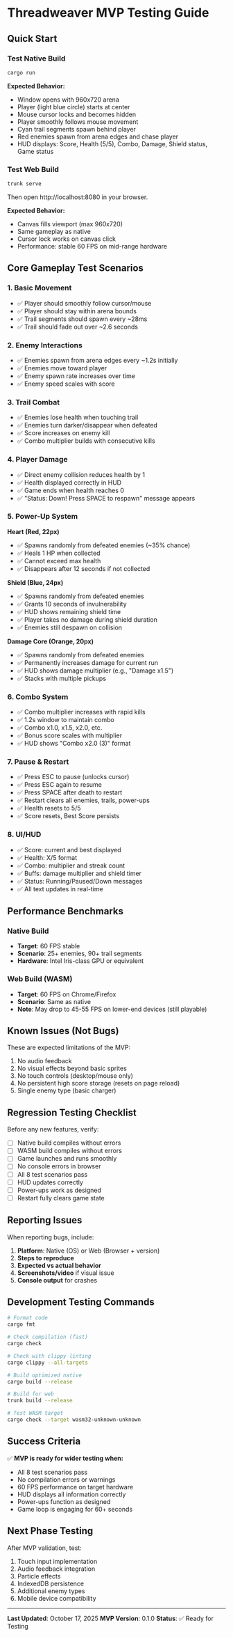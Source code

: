 # Threadweaver MVP Testing Guide

## Quick Start

### Test Native Build
```bash
cargo run
```

**Expected Behavior:**
- Window opens with 960x720 arena
- Player (light blue circle) starts at center
- Mouse cursor locks and becomes hidden
- Player smoothly follows mouse movement
- Cyan trail segments spawn behind player
- Red enemies spawn from arena edges and chase player
- HUD displays: Score, Health (5/5), Combo, Damage, Shield status, Game status

### Test Web Build
```bash
trunk serve
```

Then open http://localhost:8080 in your browser.

**Expected Behavior:**
- Canvas fills viewport (max 960x720)
- Same gameplay as native
- Cursor lock works on canvas click
- Performance: stable 60 FPS on mid-range hardware

## Core Gameplay Test Scenarios

### 1. Basic Movement
- ✅ Player should smoothly follow cursor/mouse
- ✅ Player should stay within arena bounds
- ✅ Trail segments should spawn every ~28ms
- ✅ Trail should fade out over ~2.6 seconds

### 2. Enemy Interactions
- ✅ Enemies spawn from arena edges every ~1.2s initially
- ✅ Enemies move toward player
- ✅ Enemy spawn rate increases over time
- ✅ Enemy speed scales with score

### 3. Trail Combat
- ✅ Enemies lose health when touching trail
- ✅ Enemies turn darker/disappear when defeated
- ✅ Score increases on enemy kill
- ✅ Combo multiplier builds with consecutive kills

### 4. Player Damage
- ✅ Direct enemy collision reduces health by 1
- ✅ Health displayed correctly in HUD
- ✅ Game ends when health reaches 0
- ✅ "Status: Down! Press SPACE to respawn" message appears

### 5. Power-Up System
**Heart (Red, 22px)**
- ✅ Spawns randomly from defeated enemies (~35% chance)
- ✅ Heals 1 HP when collected
- ✅ Cannot exceed max health
- ✅ Disappears after 12 seconds if not collected

**Shield (Blue, 24px)**
- ✅ Spawns randomly from defeated enemies
- ✅ Grants 10 seconds of invulnerability
- ✅ HUD shows remaining shield time
- ✅ Player takes no damage during shield duration
- ✅ Enemies still despawn on collision

**Damage Core (Orange, 20px)**
- ✅ Spawns randomly from defeated enemies
- ✅ Permanently increases damage for current run
- ✅ HUD shows damage multiplier (e.g., "Damage x1.5")
- ✅ Stacks with multiple pickups

### 6. Combo System
- ✅ Combo multiplier increases with rapid kills
- ✅ 1.2s window to maintain combo
- ✅ Combo x1.0, x1.5, x2.0, etc.
- ✅ Bonus score scales with multiplier
- ✅ HUD shows "Combo x2.0 (3)" format

### 7. Pause & Restart
- ✅ Press ESC to pause (unlocks cursor)
- ✅ Press ESC again to resume
- ✅ Press SPACE after death to restart
- ✅ Restart clears all enemies, trails, power-ups
- ✅ Health resets to 5/5
- ✅ Score resets, Best Score persists

### 8. UI/HUD
- ✅ Score: current and best displayed
- ✅ Health: X/5 format
- ✅ Combo: multiplier and streak count
- ✅ Buffs: damage multiplier and shield timer
- ✅ Status: Running/Paused/Down messages
- ✅ All text updates in real-time

## Performance Benchmarks

### Native Build
- **Target**: 60 FPS stable
- **Scenario**: 25+ enemies, 90+ trail segments
- **Hardware**: Intel Iris-class GPU or equivalent

### Web Build (WASM)
- **Target**: 60 FPS on Chrome/Firefox
- **Scenario**: Same as native
- **Note**: May drop to 45-55 FPS on lower-end devices (still playable)

## Known Issues (Not Bugs)

These are expected limitations of the MVP:
1. No audio feedback
2. No visual effects beyond basic sprites
3. No touch controls (desktop/mouse only)
4. No persistent high score storage (resets on page reload)
5. Single enemy type (basic charger)

## Regression Testing Checklist

Before any new features, verify:
- [ ] Native build compiles without errors
- [ ] WASM build compiles without errors
- [ ] Game launches and runs smoothly
- [ ] No console errors in browser
- [ ] All 8 test scenarios pass
- [ ] HUD updates correctly
- [ ] Power-ups work as designed
- [ ] Restart fully clears game state

## Reporting Issues

When reporting bugs, include:
1. **Platform**: Native (OS) or Web (Browser + version)
2. **Steps to reproduce**
3. **Expected vs actual behavior**
4. **Screenshots/video** if visual issue
5. **Console output** for crashes

## Development Testing Commands

```bash
# Format code
cargo fmt

# Check compilation (fast)
cargo check

# Check with clippy linting
cargo clippy --all-targets

# Build optimized native
cargo build --release

# Build for web
trunk build --release

# Test WASM target
cargo check --target wasm32-unknown-unknown
```

## Success Criteria

✅ **MVP is ready for wider testing when:**
- All 8 test scenarios pass
- No compilation errors or warnings
- 60 FPS performance on target hardware
- HUD displays all information correctly
- Power-ups function as designed
- Game loop is engaging for 60+ seconds

## Next Phase Testing

After MVP validation, test:
1. Touch input implementation
2. Audio feedback integration
3. Particle effects
4. IndexedDB persistence
5. Additional enemy types
6. Mobile device compatibility

---

**Last Updated**: October 17, 2025
**MVP Version**: 0.1.0
**Status**: ✅ Ready for Testing

